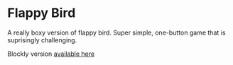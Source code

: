 # Flappy Bird

A really boxy version of flappy bird.  Super simple, one-button game that is suprisingly challenging.

Blockly version [available here](http://blockly.parallax.com/blockly/projectlink?id=66567&key=03354026-67f7-4cd5-958e-8180892c7129)
